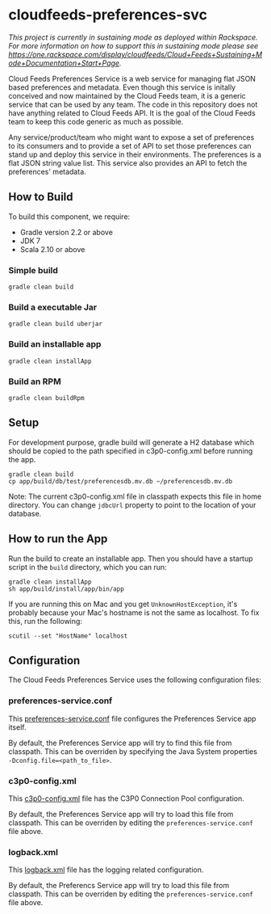 cloudfeeds-preferences-svc
==========================

*This project is currently in sustaining mode as deployed within Rackspace.  For more information on how to support this in sustaining mode please see https://one.rackspace.com/display/cloudfeeds/Cloud+Feeds+Sustaining+Mode+Documentation+Start+Page.*

Cloud Feeds Preferences Service is a web service for managing flat JSON based preferences and metadata. 
Even though this service is initally conceived and now maintained by the Cloud Feeds team, it is 
a generic service that can be used by any team. The code in this repository does not have anything 
related to Cloud Feeds API. It is the goal of the Cloud Feeds team to keep this code generic 
as much as possible.

Any service/product/team who might want to expose a set of preferences to its consumers and 
to provide a set of API to set those preferences can stand up and deploy this service in their 
environments. The preferences is a flat JSON string value list. This service also provides 
an API to fetch the preferences' metadata.

## How to Build
To build this component, we require:
* Gradle version 2.2 or above
* JDK 7
* Scala 2.10 or above


### Simple build
```
gradle clean build
```

### Build a executable Jar
```
gradle clean build uberjar
```

### Build an installable app
```
gradle clean installApp
```

### Build an RPM
```
gradle clean buildRpm
```

## Setup

For development purpose, gradle build will generate a H2 database which should be copied to the path specified in c3p0-config.xml before running the app.

```
gradle clean build
cp app/build/db/test/preferencesdb.mv.db ~/preferencesdb.mv.db
```

Note: The current c3p0-config.xml file in classpath expects this file in home directory. You can change ```jdbcUrl``` property to point to the location of your database.

## How to run the App
Run the build to create an installable app. Then you should have a startup script in the ```build``` directory, which you can run:
```
gradle clean installApp
sh app/build/install/app/bin/app
```

If you are running this on Mac and you get ```UnknownHostException```, it's probably because your Mac's hostname is not the same as localhost. To fix this, run the following:
```
scutil --set "HostName" localhost
```

## Configuration

The Cloud Feeds Preferences Service uses the following configuration files:

### preferences-service.conf
This [preferences-service.conf](https://github.com/rackerlabs/cloudfeeds-preferences-svc/blob/master/src/main/resources/preferences-service.conf) file configures the Preferences Service app itself. 

By default, the Preferences Service app will try to find this file from classpath. This can be overriden by specifying the Java System properties ```-Dconfig.file=<path_to_file>```.

### c3p0-config.xml
This [c3p0-config.xml](https://github.com/rackerlabs/cloudfeeds-preferences-svc/blob/master/src/main/resources/c3p0-config.xml) file has the C3P0 Connection Pool configuration.

By default, the Preferences Service app will try to load this file from classpath. This can be overriden by editing the ```preferences-service.conf``` file above.

### logback.xml
This [logback.xml](https://github.com/rackerlabs/cloudfeeds-preferences-svc/blob/master/src/main/resources/logback.xml) file has the logging related configuration.

By default, the Preferencs Service app will try to load this file from classpath. This can be overriden by editing the ```preferences-service.conf``` file above.
